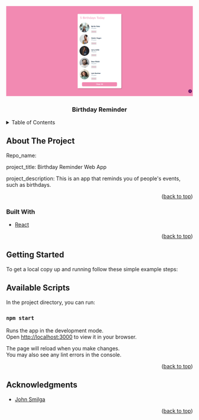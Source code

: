 
<div id="top"></div>
<div align="center">
  <a href="https://github.com/https://github.comchingu-voyages/v37-toucans-team-01">
    <img src="./src/img/birthday-reminder.png" alt="App">
  </a>

<h3>Birthday Reminder</h3>
</div>
<!-- TABLE OF CONTENTS -->
<details>
  <summary>Table of Contents</summary>
  <ol>
    <li>
      <a href="#about-the-project">About The Project</a>
      <ul>
          <li><a href="#built-with">Built With</a></li>
          <li><a href="#getting-started">Getting Started</a></li>
          <li><a href="#acknowledgments">Acknowledgments</a></li>
         </ul>
    </li>      
  </ol>
</details>

## About The Project

<!-- [![Product Name Screen Shot][product-screenshot]](https://example.com) -->

Repo_name: 


project_title: Birthday Reminder Web App

project_description: This is an app that reminds you of people's events, such as birthdays.

<p align="right">(<a href="#top">back to top</a>)</p>

### Built With

* [React](https://reactjs.org/)




<p align="right">(<a href="#top">back to top</a>)</p>

## Getting Started
To get a local copy up and running follow these simple example steps:
## Available Scripts

In the project directory, you can run:

 ### `npm start`

Runs the app in the development mode.\
Open [http://localhost:3000](http://localhost:3000) to view it in your browser.

The page will reload when you make changes.\
You may also see any lint errors in the console.

<p align="right">(<a href="#top">back to top</a>)</p>

## Acknowledgments
* [John Smilga](https://react-projects.netlify.app/)

<p align="right">(<a href="#top">back to top</a>)</p>


 


